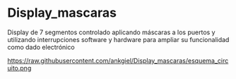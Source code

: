 # Display_mascaras
Display de 7 segmentos controlado aplicando máscaras a los puertos y utilizando interrupciones software y hardware para ampliar su funcionalidad como dado electrónico

https://raw.githubusercontent.com/ankgiel/Display_mascaras/esquema_circuito.png
